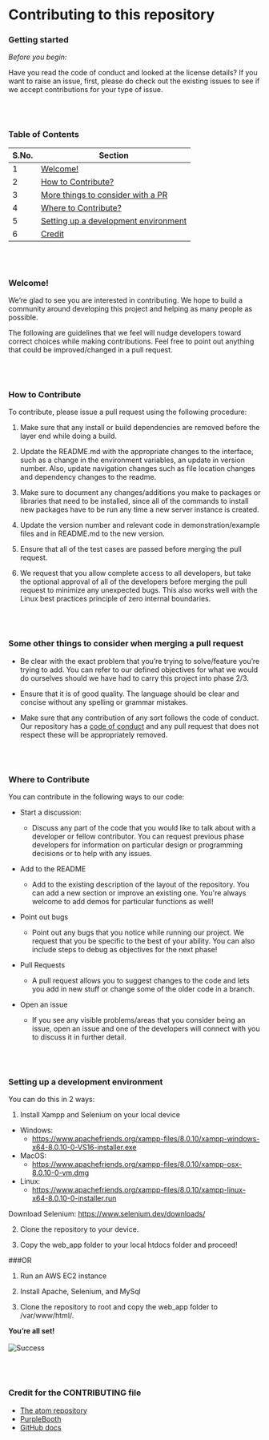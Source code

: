 # Contributing to this repository

### Getting started

*Before you begin:*

Have you read the code of conduct and looked at the license details?
If you want to raise an issue, first, please do check out the existing issues to see if we accept contributions for your type of issue.

<br></br>
### Table of Contents

S.No. | Section 
----- | ------- 
1 | [Welcome!](#welcome!)
2 | [How to Contribute?](#How-to-Contribute)
3 | [More things to consider with a PR](#Some-other-things-to-consider-when-merging-a-pull-request)
4 | [Where to Contribute?](#Where-to-Contribute)
5 | [Setting up a development environment](#Setting-up-a-development-environment)
6 | [Credit](#Credit-for-the-CONTRIBUTING-file)



<br></br>
### Welcome! 
We’re glad to see you are interested in contributing. We hope to build a community around developing this project and helping as many people as possible. 

The following are guidelines that we feel will nudge developers toward correct choices while making contributions. Feel free to point out anything that could be improved/changed in a pull request.


<br></br>
### How to Contribute

To contribute, please issue a pull request using the following procedure:
1. Make sure that any install or build dependencies are removed before the layer end while doing a build.

2. Update the README.md with the appropriate changes to the interface, such as a change in the environment variables, an update in version number. Also, update navigation changes such as file location changes and dependency changes to the readme. 

3. Make sure to document any changes/additions you make to packages or libraries that need to be installed, since all of the commands to install new packages have to be run any time a new server instance is created.

4. Update the version number and relevant code in demonstration/example files and in README.md to the new version.

5. Ensure that all of the test cases are passed before merging the pull request.

6. We request that you allow complete access to all developers, but take the optional approval of all of the developers before merging the pull request to minimize any unexpected bugs. This also works well with the Linux best practices principle of zero internal boundaries.

<br></br>
### Some other things to consider when merging a pull request
* Be clear with the exact problem that you’re trying to solve/feature you’re trying to add. You can refer to our defined objectives for what we would do ourselves should we have had to carry this project into phase 2/3.

* Ensure that it is of good quality. The language should be clear and concise without any spelling or grammar mistakes.

* Make sure that any contribution of any sort follows the code of conduct. Our repository has a [code of conduct](https://github.com/ineelshah/SRIJAS/blob/main/CODE_OF_CONDUCT.md) and any pull request that does not respect these will be appropriately removed.

<br></br>
### Where to Contribute
You can contribute in the following ways to our code:

* Start a discussion: 
  * Discuss any part of the code that you would like to talk about with a developer or fellow contributor. You can request previous phase developers for information on particular design or programming decisions or to help with any issues.

* Add to the README
  * Add to the existing description of the layout of the repository. You can add a new section or improve an existing one. You're always welcome to add demos for particular functions as well!

* Point out bugs
  * Point out any bugs that you notice while running our project. We request that you be specific to the best of your ability. You can also include steps to debug as objectives for the next phase!

* Pull Requests
  * A pull request allows you to suggest changes to the code and lets you add in new stuff or change some of the older code in a branch.

* Open an issue
  * If you see any visible problems/areas that you consider being an issue, open an issue and one of the developers will connect with you to discuss it in further detail.

<br></br>
### Setting up a development environment
You can do this in 2 ways:
1. Install Xampp and Selenium on your local device
* Windows:
  * https://www.apachefriends.org/xampp-files/8.0.10/xampp-windows-x64-8.0.10-0-VS16-installer.exe
* MacOS:
  * https://www.apachefriends.org/xampp-files/8.0.10/xampp-osx-8.0.10-0-vm.dmg
* Linux:
  * https://www.apachefriends.org/xampp-files/8.0.10/xampp-linux-x64-8.0.10-0-installer.run

Download Selenium: https://www.selenium.dev/downloads/

2. Clone the repository to your device.

3. Copy the web_app folder to your local htdocs folder and proceed!

###OR

1. Run an AWS EC2 instance

2. Install Apache, Selenium, and MySql

3. Clone the repository to root and copy the web_app folder to /var/www/html/.

**You’re all set!**
<br></br>
![Success](https://tenor.com/view/success-kid-hells-yes-i-did-it-fuck-yeah-success-gif-5207407.gif)

<br></br>
### Credit for the CONTRIBUTING file
* [The atom repository](https://github.com/atom/atom/blob/master/CONTRIBUTING.md#pull-requests)
* [PurpleBooth](https://gist.github.com/PurpleBooth/b24679402957c63ec426#scope)
* [GitHub docs](https://github.com/github/docs/blob/main/CONTRIBUTING.md)
